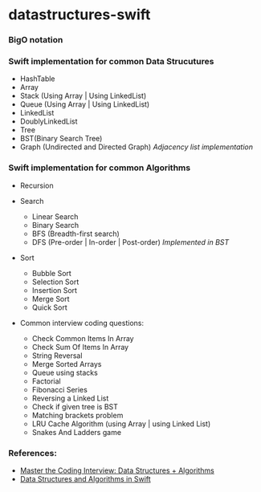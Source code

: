 # datastructures-swift

### BigO notation
### Swift implementation for common Data Strucutures
* HashTable
* Array
* Stack (Using Array | Using LinkedList) 
* Queue (Using Array | Using LinkedList)
* LinkedList
* DoublyLinkedList
* Tree
* BST(Binary Search Tree)
* Graph (Undirected and Directed Graph) _Adjacency list implementation_
 
### Swift implementation for common Algorithms
 * Recursion
 * Search
   * Linear Search
   * Binary Search
   * BFS (Breadth-first search)  
   * DFS (Pre-order | In-order | Post-order)  _Implemented in BST_
 * Sort
   * Bubble Sort
   * Selection Sort
   * Insertion Sort  
   * Merge Sort  
   * Quick Sort

* Common interview coding questions:
   * Check Common Items In Array
   * Check Sum Of Items In Array
   * String Reversal
   * Merge Sorted Arrays
   * Queue using stacks
   * Factorial
   * Fibonacci Series
   * Reversing a Linked List
   * Check if given tree is BST
   * Matching brackets problem
   * LRU Cache Algorithm (using Array | using Linked List)  
   * Snakes And Ladders game

### References:
* [Master the Coding Interview: Data Structures + Algorithms](https://www.udemy.com/course/master-the-coding-interview-data-structures-algorithms)
* [Data Structures and Algorithms in Swift](https://www.udemy.com/course/data-structures-and-algorithms-in-swift)

